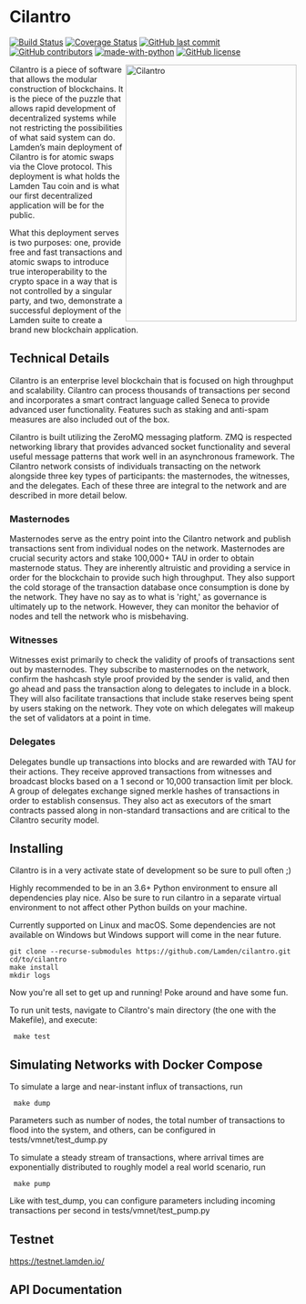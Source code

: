 # Cilantro
[![Build Status](https://travis-ci.org/Lamden/cilantro.svg?branch=master)](https://travis-ci.org/Lamden/cilantro)
[![Coverage Status](https://coveralls.io/repos/github/Lamden/cilantro/badge.svg?branch=master)](https://coveralls.io/github/Lamden/cilantro?branch=master)
[![GitHub last commit](https://img.shields.io/github/last-commit/Lamden/cilantro.svg)](https://github.com/Lamden/cilantro/commits/master) 
[![GitHub contributors](https://img.shields.io/github/contributors/Lamden/cilantro.svg)](https://github.com/Lamden/cilantro/graphs/contributors) 
[![made-with-python](https://img.shields.io/badge/Made%20with-Python-1f425f.svg)](https://www.python.org/)
[![GitHub license](https://img.shields.io/github/license/Lamden/cilantro.svg)](https://github.com/Lamden/cilantro/blob/master/LICENSE)

<img src="https://github.com/Lamden/cilantro/raw/master/cilantro.jpeg" align="right"
     title="Cilantro" width="300" height="450">

Cilantro is a piece of software that allows the modular construction of blockchains. It is the piece of the puzzle that allows rapid development of decentralized systems while not restricting the possibilities of what said system can do. Lamden’s main deployment of Cilantro is for atomic swaps via the Clove protocol. This deployment is what holds the Lamden Tau coin and is what our first decentralized application will be for the public.

What this deployment serves is two purposes: one, provide free and fast transactions and atomic swaps to introduce true interoperability to the crypto space in a way that is not controlled by a singular party, and two, demonstrate a successful deployment of the Lamden suite to create a brand new blockchain application.




## Technical Details
Cilantro is an enterprise level blockchain that is focused on high throughput and scalability. Cilantro can process
thousands of transactions per second and incorporates a smart contract language called Seneca to provide advanced user functionality. Features such as staking and anti-spam measures are also included out of the box.


Cilantro is built utilizing the ZeroMQ messaging platform. ZMQ is respected networking library that
provides advanced socket functionality and several useful message patterns that work well in an asynchronous framework.
The Cilantro network consists of individuals transacting on the network alongside three key types of participants: the masternodes, the witnesses, and the delegates.
Each of these three are integral to the network and are described in more detail below.

### Masternodes
Masternodes serve as the entry point into the Cilantro network and publish transactions sent from individual nodes on
the network. Masternodes are crucial security actors and stake 100,000+ TAU in order to obtain masternode status. They
are inherently altruistic and providing a service in order for the blockchain to provide such high throughput. They also
support the cold storage of the transaction database once consumption is done by the network. They have no say as to what is 'right,'
as governance is ultimately up to the network. However, they can monitor the behavior of nodes and tell the network who is misbehaving.

### Witnesses
Witnesses exist primarily to check the validity of proofs of transactions sent out by masternodes.
They subscribe to masternodes on the network, confirm the hashcash style proof provided by the sender is valid, and
then go ahead and pass the transaction along to delegates to include in a block. They will also facilitate
transactions that include stake reserves being spent by users staking on the network. They vote on which delegates
will makeup the set of validators at a point in time.

### Delegates
Delegates bundle up transactions into blocks and are rewarded with TAU for their actions. They receive approved transactions
from witnesses and broadcast blocks based on a 1 second or 10,000 transaction limit per block. A group of delegates exchange 
signed merkle hashes of transactions in order to establish consensus. They also act as executors of the smart contracts 
passed along in non-standard transactions and are critical to the Cilantro security model.


## Installing
Cilantro is in a very activate state of development so be sure to pull often ;)

Highly recommended to be in an 3.6+ Python environment to ensure all dependencies play nice.  Also be sure to run cilantro
in a separate virtual environment to not affect other Python builds on your machine. 

Currently supported on Linux and macOS. Some dependencies are not available on Windows but Windows support will come in the near future.

    git clone --recurse-submodules https://github.com/Lamden/cilantro.git
    cd/to/cilantro
    make install
    mkdir logs

Now you're all set to get up and running! Poke around and have some fun. 

To run unit tests, navigate to Cilantro's main directory (the one with the Makefile), and execute:
     
     make test

## Simulating Networks with Docker Compose

To simulate a large and near-instant influx of transactions, run
     
     make dump
     
 Parameters such as number of nodes, the total number of transactions to flood into the system, and others, can be configured in tests/vmnet/test_dump.py
 
 To simulate a steady stream of transactions, where arrival times are exponentially distributed to roughly model a real world scenario, run
     
     make pump
     
Like with test_dump, you can configure parameters including incoming transactions per second in tests/vmnet/test_pump.py

## Testnet
https://testnet.lamden.io/


## API Documentation

